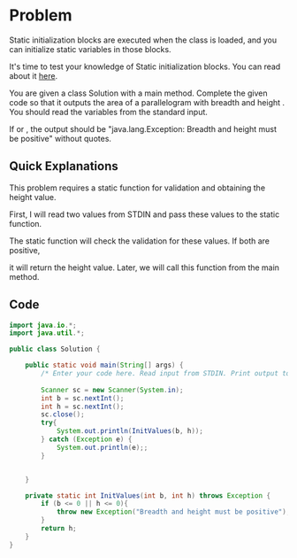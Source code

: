 # Problem
Static initialization blocks are executed when the class is loaded, and you can initialize static variables in those blocks.

It's time to test your knowledge of Static initialization blocks. You can read about it [here](https://docs.oracle.com/javase/tutorial/java/javaOO/initial.html).

You are given a class Solution with a main method. Complete the given code so that it outputs the area of a parallelogram with breadth  and height . You should read the variables from the standard input.

If  or  , the output should be "java.lang.Exception: Breadth and height must be positive" without quotes.

## Quick Explanations
This problem requires a static function for validation and obtaining the height value.

First, I will read two values from STDIN and pass these values to the static function.

The static function will check the validation for these values. If both are positive, 

it will return the height value. Later, we will call this function from the main method.

## Code 
```java
import java.io.*;
import java.util.*;

public class Solution {

    public static void main(String[] args) {
        /* Enter your code here. Read input from STDIN. Print output to STDOUT. Your class should be named Solution. */
        
        Scanner sc = new Scanner(System.in);
        int b = sc.nextInt();
        int h = sc.nextInt();
        sc.close();
        try{
            System.out.println(InitValues(b, h));
        } catch (Exception e) {
            System.out.println(e);;
        }


    }

    private static int InitValues(int b, int h) throws Exception {
        if (b <= 0 || h <= 0){
            throw new Exception("Breadth and height must be positive");
        }
        return h;
    }
}
```

